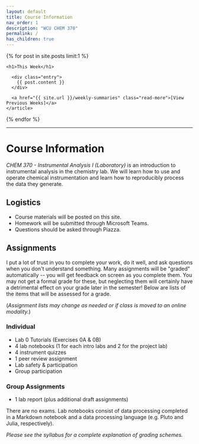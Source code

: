 ```yaml
---
layout: default
title: Course Information
nav_order: 1
description: "WCU CHEM 370"
permalink: /
has_children: true
---
```





<div class="card">
  {% for post in site.posts limit:1 %}
    <article class="post">

    <h1>This Week</h1>

      <div class="entry">
        {{ post.content }}
      </div>

      <a href="{{ site.url }}/weekly-summaries" class="read-more">[View Previous Weeks]</a>
    </article>
  {% endfor %}
</div>

-----

# Course Information

*CHEM 370 - Instrumental Analysis I (Laboratory)* is an introduction to instrumental analysis in the chemistry lab.  We will learn how to use and operate chemical instrumentation and learn how to reproducibly process the data they generate.

## Logistics

- Course materials will be posted on this site.
- Homework will be submitted through Microsoft Teams.
- Questions should be asked through Piazza.

## Assignments

I put a lot of trust in you to complete your work, do it well, and ask questions when you don't understand something.  Many assignments will be "graded" automatically -- you will get feedback on screen as you complete them.  You may not get a formal grade for these, but neglecting them will certainly have a detrimental effect on your grade later in the semester!  Below are lists of the items that will be assessed for a grade.  

(*Assignment lists may change as needed or if class is moved to an online modality.*)

### Individual

- Lab 0 Tutorials (Exercises 0A & 0B)
- 4 lab notebooks (1 for each intro labs and 2 for the project lab)
- 4 instrument quizzes
- 1 peer review assignment
- Lab safety & participation
- Group participation

### Group Assignments

- 1 lab report (plus additional draft assignments)

There are no exams.  Lab notebooks consist of data processing completed in a Markdown notebook and a data processing language (e.g. Pluto and Julia, respectively).

*Please see the syllabus for a complete explanation of grading schemes.*
